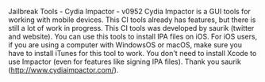 Jailbreak Tools - Cydia Impactor - v0952
Cydia Impactor is a GUI tools for working with mobile devices. This CI tools already has features, but there is still a lot of work in progress. This CI tools was developed by saurik (twitter and website). You can use this tools to install IPA files on iOS. For iOS users, if you are using a computer with WindowsOS or macOS, make sure you have to install iTunes for this tool to work. You don't need to install Xcode to use Impactor (even for features like signing IPA files). Thank you saurik (http://www.cydiaimpactor.com/).

